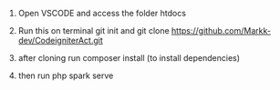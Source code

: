 1. Open VSCODE and access the folder htdocs

2. Run this on terminal
git init and
git clone https://github.com/Markk-dev/CodeigniterAct.git

3. after cloning run composer install (to install dependencies)
4. then run php spark serve
